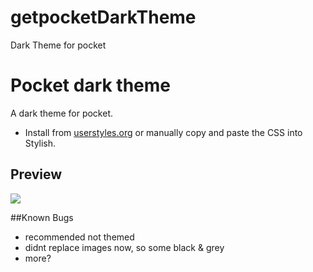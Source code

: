 # getpocketDarkTheme
Dark Theme for pocket

# Pocket dark theme
A dark theme for pocket.

* Install from [userstyles.org](https://userstyles.org/styles/125371/pocket-dark-style)
  or manually copy and paste the CSS into Stylish.

## Preview
![](http://i.imgur.com/Afyi1Md.png)

##Known Bugs
* recommended not themed
* didnt replace images now, so some black & grey
* more?
